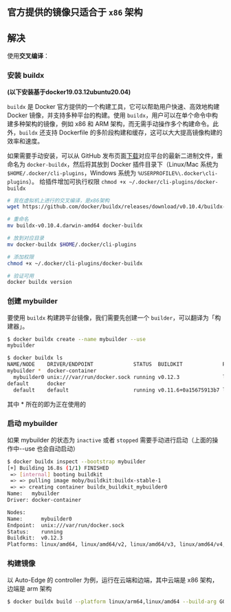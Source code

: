 ## 官方提供的镜像只适合于 `x86` 架构
##  解决
使用**交叉编译**：
### 安装 buildx
**(以下安装基于docker19.03.12ubuntu20.04)**

`buildx` 是 Docker 官方提供的一个构建工具，它可以帮助用户快速、高效地构建 Docker 镜像，并支持多种平台的构建。使用 `buildx`，用户可以在单个命令中构建多种架构的镜像，例如 x86 和 ARM 架构，而无需手动操作多个构建命令。此外，`buildx` 还支持 Dockerfile 的多阶段构建和缓存，这可以大大提高镜像构建的效率和速度。

如果需要手动安装，可以从 GitHub 发布页面[下载](https://link.zhihu.com/?target=https%3A//github.com/docker/buildx/releases/tag/v0.10.4)对应平台的最新二进制文件，重命名为 `docker-buildx`，然后将其放到 Docker 插件目录下（Linux/Mac 系统为 `$HOME/.docker/cli-plugins`，Windows 系统为 `%USERPROFILE%\.docker\cli-plugins`）。
给插件增加可执行权限 `chmod +x ~/.docker/cli-plugins/docker-buildx`

```bash
# 我在虚拟机上进行的交叉编译，是x86架构
wget https://github.com/docker/buildx/releases/download/v0.10.4/buildx-v0.10.4.darwin-amd64

# 重命名
mv buildx-v0.10.4.darwin-amd64 docker-buildx

# 放到对应目录
mv docker-buildx $HOME/.docker/cli-plugins

# 添加权限
chmod +x ~/.docker/cli-plugins/docker-buildx

# 验证可用
docker buildx version

```

### 创建 mybuilder
要使用 `buildx` 构建跨平台镜像，我们需要先创建一个 `builder`，可以翻译为「构建器」。

```bash
$ docker buildx create --name mybuilder --use
mybuilder

$ docker buildx ls
NAME/NODE    DRIVER/ENDPOINT             STATUS  BUILDKIT             PLATFORMS
mybuilder *  docker-container                                         
  mybuilder0 unix:///var/run/docker.sock running v0.12.3              linux/amd64, linux/amd64/v2, linux/amd64/v3, linux/amd64/v4, linux/386
default      docker                                                   
  default    default                     running v0.11.6+0a15675913b7 linux/amd64, linux/amd64/v2, linux/amd64/v3, linux/amd64/v4, linux/386
```

其中 * 所在的即为正在使用的

### 启动 mybuilder
如果 mybuilder 的状态为 `inactive` 或者 `stopped` 需要手动进行启动（上面的操作中--use 也会自动启动）
```bash
$ docker buildx inspect --bootstrap mybuilder
[+] Building 16.8s (1/1) FINISHED
 => [internal] booting buildkit                                                                                                                                  16.8sdocker
 => => pulling image moby/buildkit:buildx-stable-1                                                                                                               16.1s
 => => creating container buildx_buildkit_mybuilder0                                                                                                       /arm64       0.7s
Name:   mybuilder
Driver: docker-container

Nodes:
Name:      mybuilder0
Endpoint:  unix:///var/run/docker.sock
Status:    running
Buildkit:  v0.12.3
Platforms: linux/amd64, linux/amd64/v2, linux/amd64/v3, linux/amd64/v4, linux/386

```

### 构建镜像
以 Auto-Edge 的 controller 为例，运行在云端和边端，其中云端是 x86 架构，边端是 arm 架构
```bash
$ docker buildx build --platform linux/arm64,linux/amd64 --build-arg GO_LDFLAGS="" -t onecheck/controller:v1.0.0 -f build/lc/Dockerfile . --push
```